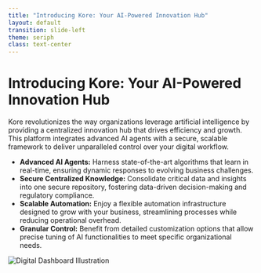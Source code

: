 ```yaml
---
title: "Introducing Kore: Your AI-Powered Innovation Hub"
layout: default
transition: slide-left
theme: seriph
class: text-center
---
```


# Introducing Kore: Your AI-Powered Innovation Hub

Kore revolutionizes the way organizations leverage artificial intelligence by providing a centralized innovation hub that drives efficiency and growth. This platform integrates advanced AI agents with a secure, scalable framework to deliver unparalleled control over your digital workflow.

- **Advanced AI Agents:** Harness state-of-the-art algorithms that learn in real-time, ensuring dynamic responses to evolving business challenges.
- **Secure Centralized Knowledge:** Consolidate critical data and insights into one secure repository, fostering data-driven decision-making and regulatory compliance.
- **Scalable Automation:** Enjoy a flexible automation infrastructure designed to grow with your business, streamlining processes while reducing operational overhead.
- **Granular Control:** Benefit from detailed customization options that allow precise tuning of AI functionalities to meet specific organizational needs.

![Digital Dashboard Illustration](/static/images/ai-innovation-hub.png)

<!-- 
Speaker Notes:
In this slide, we introduce Kore as the AI-powered solution designed to transform innovation. Emphasize the role of advanced AI agents that power robust decision-making processes and adapt to real-time changes. Explain how the platform ensures data security by centralizing knowledge and supporting strict compliance standards. Highlight the scalable nature of our automation, which is crucial for businesses aiming to grow without the constraints of legacy systems. Finally, stress the importance of granular control, which empowers users to tailor the system to their unique requirements, thereby maximizing efficiency and accuracy. This sets the stage for the following slides, where each feature is explored in more depth.
-->